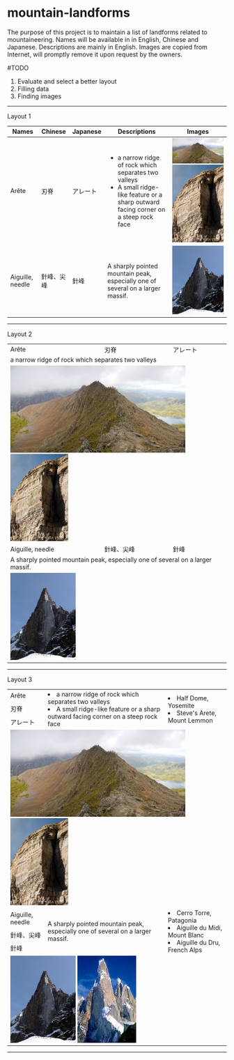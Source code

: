 # mountain-landforms
The purpose of this project is to maintain a list of landforms related to mountaineering.
Names will be available in in English, Chinese and Japanese. Descriptions are mainly in English.
Images are copied from Internet, will promptly remove it upon request by the owners.

#TODO
1. Evaluate and select a better layout
2. Filling data
3. Finding images
-------------------------------------------------
Layout 1

Names | Chinese | Japanese | Descriptions | Images
----- | ------- | -------- | ------------ | -----------
Arête | 刃脊 | アレート | <ul><li>a narrow ridge of rock which separates two valleys</li><li>A small ridge-like feature or a sharp outward facing corner on a steep rock face</li></ul> | ![image](https://raw.githubusercontent.com/learn2manage/mountain-landforms/master/images/Arete_Crib_Goch_Snowdonia_Wales.jpg) ![image](https://raw.githubusercontent.com/learn2manage/mountain-landforms/master/images/Arete_Pregnant_Pause_Climbing.jpg)
Aiguille, needle | 針峰、尖峰 | 針峰 | A sharply pointed mountain peak, especially one of several on a larger massif. | ![image](https://raw.githubusercontent.com/learn2manage/mountain-landforms/master/images/Aiguille-du-Dru-2006.jpg)

-------------------------------------------------
Layout 2
 
 <table>
        <tr>
            <td>Arête</td>
            <td>刃脊</td>
            <td>アレート</td>
        </tr>
        <tr>
          <td colspan=3>a narrow ridge of rock which separates two valleys</td>
        </tr>
        <tr>
         <td colspan=3><img src="https://raw.githubusercontent.com/learn2manage/mountain-landforms/master/images/Arete_Crib_Goch_Snowdonia_Wales.jpg" height="200px"></img> <img src="https://raw.githubusercontent.com/learn2manage/mountain-landforms/master/images/Arete_Pregnant_Pause_Climbing.jpg"  height="200px"></img> </td>
        </tr>
<tr>
 <td>Aiguille, needle </td>
 <td>針峰、尖峰
 <td>針峰
</tr>
<tr>
 <td colspan=3> A sharply pointed mountain peak, especially one of several on a larger massif.</td>
 </tr>
 <tr>
 <td colspan=3>
  <img src="https://raw.githubusercontent.com/learn2manage/mountain-landforms/master/images/Aiguille-du-Dru-2006.jpg" height="200px"></img>
  </td>
  </tr>
 
</table>

 -------------------------------------------------


Layout 3
 
 <table>
        <tr>
            <td>Arête  </td>
             <td rowspan=3><li>a narrow ridge of rock which separates two valleys 
                           <li>A small ridge-like feature or a sharp outward facing corner on a steep rock face</td> 
         <td rowspan=3><li>Half Dome, Yosemite <li>Steve's Arete, Mount Lemmon</td>
        </tr>
        <tr> <td> 刃脊 </td> </tr>
        <tr> <td>  アレート </td> </tr> 
 <tr>
            <td colspan=3><img src="https://raw.githubusercontent.com/learn2manage/mountain-landforms/master/images/Arete_Crib_Goch_Snowdonia_Wales.jpg" height="200px"></img> <img src="https://raw.githubusercontent.com/learn2manage/mountain-landforms/master/images/Arete_Pregnant_Pause_Climbing.jpg"  height="200px"></img> </td>            </tr>
       
<tr>
  <td>Aiguille, needle 
  <td rowspan=3> A sharply pointed mountain peak, especially one of several on a larger massif.</td> 
  <td rowspan=3> <li>Cerro Torre, Patagonia <li>Aiguille du Midi, Mount Blanc <li>Aiguille du Dru, French Alps</td> 
 <tr> <td> 針峰、尖峰  </td> </tr>
 <tr> <td> 針峰 </td> </tr>

<tr>
  <td colspan=3><img src="https://raw.githubusercontent.com/learn2manage/mountain-landforms/master/images/Aiguille-du-Dru-2006.jpg" height="200px"></img> <img src="https://raw.githubusercontent.com/learn2manage/mountain-landforms/master/images/Aiguille-Cerro_torre_1987.jpg" height="200px"></img></td>
</tr> 

</table>

--------------------

  
